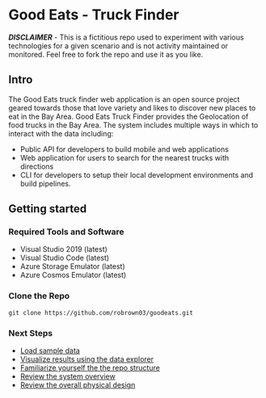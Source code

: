 # Good Eats - Truck Finder

***DISCLAIMER*** - This is a fictitious repo used to experiment with various technologies for a given scenario and is not activity maintained or monitored. Feel free to fork the repo and use it as you like.

## Intro
The Good Eats truck finder web application is an open source project geared towards those that love variety and likes to discover new places to eat in the Bay Area. Good Eats Truck Finder provides the Geolocation of food trucks in the Bay Area. The system includes multiple ways in which to interact with the data including:

* Public API for developers to build mobile and web applications
* Web application for users to search for the nearest trucks with directions
* CLI for developers to setup their local development environments and build pipelines.

## Getting started

### Required Tools and Software

* Visual Studio 2019 (latest)
* Visual Studio Code (latest)
* Azure Storage Emulator (latest)
* Azure Cosmos Emulator (latest)

### Clone the Repo

```
git clone https://github.com/robrown03/goodeats.git
```
### Next Steps
* [Load sample data](Documentation/SampleDataLoad.md)
* [Visualize results using the data explorer](Documentation/DataExplorer.md)
* [Familiarize yourself the the repo structure](Documentation/GitRepository.md)
* [Review the system overview](Documentation/systemoverview.md)
* [Review the overall physical design](Documentation/physicalDesign.md)
 




